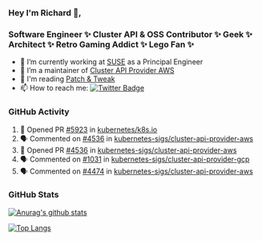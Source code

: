 ### Hey I'm Richard 👋, 

<h3 align="left">Software Engineer ✨ Cluster API & OSS Contributor ✨ Geek ✨ Architect ✨ Retro Gaming Addict ✨ Lego Fan ✨</h3>

- 🔭 I’m currently working at [SUSE](https://www.suse.com/) as a Principal Engineer
- 👯 I’m a maintainer of [Cluster API Provider AWS](https://github.com/kubernetes-sigs/cluster-api-provider-aws)
- 💬 I'm reading [Patch & Tweak](https://bjooks.com/products/patch-tweak-exploring-modular-synthesis)
- 📫 How to reach me: [![Twitter Badge](https://img.shields.io/badge/-@fruit_case-00acee?style=flat&logo=Twitter&logoColor=white)](https://twitter.com/intent/follow?screen_name=fruit_case "Follow on Twitter")

### GitHub Activity 

<!--START_SECTION:activity-->
1. 💪 Opened PR [#5923](https://github.com/kubernetes/k8s.io/pull/5923) in [kubernetes/k8s.io](https://github.com/kubernetes/k8s.io)
2. 🗣 Commented on [#4536](https://github.com/kubernetes-sigs/cluster-api-provider-aws/pull/4536#issuecomment-1747080294) in [kubernetes-sigs/cluster-api-provider-aws](https://github.com/kubernetes-sigs/cluster-api-provider-aws)
3. 💪 Opened PR [#4536](https://github.com/kubernetes-sigs/cluster-api-provider-aws/pull/4536) in [kubernetes-sigs/cluster-api-provider-aws](https://github.com/kubernetes-sigs/cluster-api-provider-aws)
4. 🗣 Commented on [#1031](https://github.com/kubernetes-sigs/cluster-api-provider-gcp/issues/1031#issuecomment-1747026783) in [kubernetes-sigs/cluster-api-provider-gcp](https://github.com/kubernetes-sigs/cluster-api-provider-gcp)
5. 🗣 Commented on [#4474](https://github.com/kubernetes-sigs/cluster-api-provider-aws/pull/4474#issuecomment-1746990574) in [kubernetes-sigs/cluster-api-provider-aws](https://github.com/kubernetes-sigs/cluster-api-provider-aws)
<!--END_SECTION:activity-->

### GitHub Stats

[![Anurag's github stats](https://github-readme-stats.vercel.app/api?username=richardcase&count_private=true&show_icons=true)](https://github.com/anuraghazra/github-readme-stats)

[![Top Langs](https://github-readme-stats.vercel.app/api/top-langs/?username=richardcase&hide=html&layout=compact)](https://github.com/anuraghazra/github-readme-stats)
